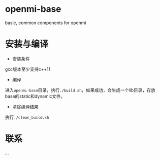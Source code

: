 # openmi-base 

basic, common components for openmi 


# 安装与编译 

+ 安装条件

gcc版本至少支持c++11

+ 编译

进入`openmi-base`目录，执行`./build.sh`，如果成功，会生成一个lib目录，存放base的static和dynamic文件。

+ 清除编译结果

执行`./clean_build.sh`


# 联系

...
